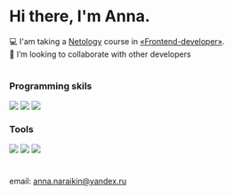 # Hi there, I'm Anna.

💻 I'am taking a [Netology](https://netology.ru/) course in [«Frontend-developer»](https://netology.ru/programs/front-end).   
🤝 I’m looking to collaborate with other developers

#
### Programming skils
![](https://img.shields.io/badge/HTML-orange) 
![](https://img.shields.io/badge/CSS-blue) 
![](https://img.shields.io/badge/JavaScript-yellow)

### Tools 
![](https://img.shields.io/badge/Git-success) 
![](https://img.shields.io/badge/Figma-blueviolet) 
![](https://img.shields.io/badge/VS_Code-blue)

#
email: anna.naraikin@yandex.ru
